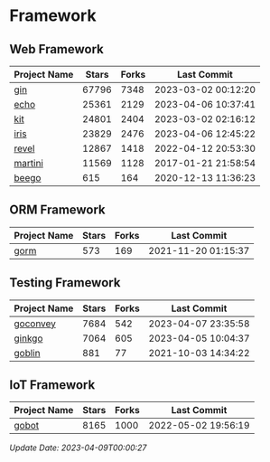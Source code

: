 # Framework

## Web Framework
| Project Name | Stars | Forks | Last Commit |
| ------------ | ----- | ----- | ----------- |
| [gin](https://github.com/gin-gonic/gin) | 67796 | 7348 | 2023-03-02 00:12:20 |
| [echo](https://github.com/labstack/echo) | 25361 | 2129 | 2023-04-06 10:37:41 |
| [kit](https://github.com/go-kit/kit) | 24801 | 2404 | 2023-03-02 02:16:12 |
| [iris](https://github.com/kataras/iris) | 23829 | 2476 | 2023-04-06 12:45:22 |
| [revel](https://github.com/revel/revel) | 12867 | 1418 | 2022-04-12 20:53:30 |
| [martini](https://github.com/go-martini/martini) | 11569 | 1128 | 2017-01-21 21:58:54 |
| [beego](https://github.com/astaxie/beego) | 615 | 164 | 2020-12-13 11:36:23 |

## ORM Framework
| Project Name | Stars | Forks | Last Commit |
| ------------ | ----- | ----- | ----------- |
| [gorm](https://github.com/jinzhu/gorm) | 573 | 169 | 2021-11-20 01:15:37 |

## Testing Framework
| Project Name | Stars | Forks | Last Commit |
| ------------ | ----- | ----- | ----------- |
| [goconvey](https://github.com/smartystreets/goconvey) | 7684 | 542 | 2023-04-07 23:35:58 |
| [ginkgo](https://github.com/onsi/ginkgo) | 7064 | 605 | 2023-04-05 10:04:37 |
| [goblin](https://github.com/franela/goblin) | 881 | 77 | 2021-10-03 14:34:22 |

## IoT Framework
| Project Name | Stars | Forks | Last Commit |
| ------------ | ----- | ----- | ----------- |
| [gobot](https://github.com/hybridgroup/gobot) | 8165 | 1000 | 2022-05-02 19:56:19 |

*Update Date: 2023-04-09T00:00:27*